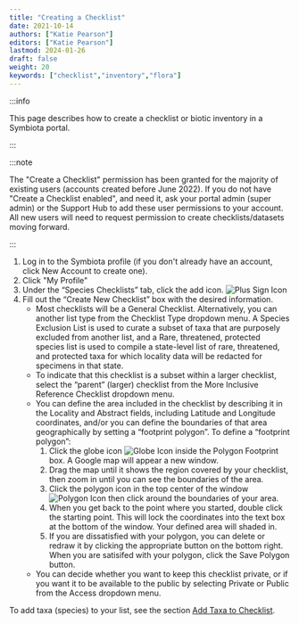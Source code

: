 ```yaml
---
title: "Creating a Checklist"
date: 2021-10-14
authors: ["Katie Pearson"]
editors: ["Katie Pearson"]
lastmod: 2024-01-26
draft: false
weight: 20
keywords: ["checklist","inventory","flora"]
---
```


:::info

This page describes how to create a checklist or biotic inventory in a Symbiota portal.

:::

:::note

The "Create a Checklist" permission has been granted for the majority of existing users (accounts created before June 2022). If you do not have "Create a Checklist enabled", and need it, ask your portal admin (super admin) or the Support Hub to add these user permissions to your account. All new users will need to request permission to create checklists/datasets moving forward.

:::

1.	Log in to the Symbiota profile (if you don't already have an account, click New Account to create one).
2.	Click "My Profile"
3.	Under the “Species Checklists” tab, click the add icon. ![Plus Sign Icon](/img/add.png)
4.	Fill out the “Create New Checklist” box with the desired information.
      * Most checklists will be a General Checklist. Alternatively, you can another list type from the Checklist Type dropdown menu. A Species Exclusion List is used to curate a subset of taxa that are purposely excluded from another list, and a Rare, threatened, protected species list is used to compile a state-level list of rare, threatened, and protected taxa for which locality data will be redacted for specimens in that state.
      * To indicate that this checklist is a subset within a larger checklist, select the “parent” (larger) checklist from the More Inclusive Reference Checklist dropdown menu.
      * You can define the area included in the checklist by describing it in the Locality and Abstract fields, including Latitude and Longitude coordinates, and/or you can define the boundaries of that area geographically by setting a “footprint polygon”. To define a “footprint polygon”:
        1. Click the globe icon ![Globe Icon](/img/world.png) inside the Polygon Footprint box. A Google map will appear a new window.
        2. Drag the map until it shows the region covered by your checklist, then zoom in until you can see the boundaries of the area. 
        3. Click the polygon icon in the top center of the window ![Polygon Icon](/img/polygon.PNG) then click around the boundaries of your area.
        4. When you get back to the point where you started, double click the starting point. This will lock the coordinates into the text box at the bottom of the window. Your defined area will shaded in.
        5. If you are dissatisfied with your polygon, you can delete or redraw it by clicking the appropriate button on the bottom right. When you are satisifed with your polygon, click the Save Polygon button. 
    * You can decide whether you want to keep this checklist private, or if you want it to be available to the public by selecting Private or Public from the Access dropdown menu.

To add taxa (species) to your list, see the section [Add Taxa to Checklist](add_taxa).
